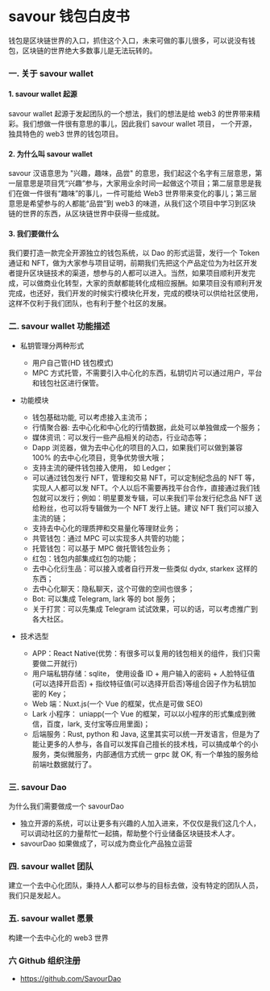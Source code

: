 # savour 钱包白皮书


钱包是区块链世界的入口，抓住这个入口，未来可做的事儿很多，可以说没有钱包，区块链的世界绝大多数事儿是无法玩转的。

### 一. 关于 savour wallet
#### 1.  savour wallet 起源

savour wallet 起源于发起团队的一个想法，我们的想法是给 web3 的世界带来精彩。我们想做一件很有意思的事儿，因此我们 savour wallet 项目， 一个开源，独具特色的 web3 世界的钱包项目。

#### 2. 为什么叫 savour wallet

savour 汉语意思为 "兴趣，趣味，品尝" 的意思，我们起这个名字有三层意思，第一层意思是项目凭“兴趣”参与，大家用业余时间一起做这个项目；第二层意思是我们在做一件很有“趣味”的事儿，一件可能给 Web3 世界带来变化的事儿；第三层意思是希望参与的人都能“品尝”到 web3 的味道，从我们这个项目中学习到区块链的世界的东西，从区块链世界中获得一些成就。

#### 3. 我们要做什么

我们要打造一款完全开源独立的钱包系统，以 Dao 的形式运营，发行一个 Token 通证和 NFT，做为大家参与项目证明，前期我们先把这个产品定位为为社区开发者提升区块链技术的渠道，想参与的人都可以进入。当然，如果项目顺利开发完成，可以做商业化转型，大家的贡献都能转化成相应报酬。如果项目没有顺利开发完成，也还好，我们开发的时候实行模块化开发，完成的模块可以供给社区使用，这样不仅利于我们团队，也有利于整个社区的发展。

### 二. savour wallet 功能描述

- 私钥管理分两种形式
  - 用户自己管(HD 钱包模式)
  -  MPC 方式托管，不需要引入中心化的东西，私钥切片可以通过用户，平台和钱包社区进行保管。
- 功能模块
  - 钱包基础功能, 可以考虑接入主流币；
  - 行情聚合器: 去中心化和中心化的行情数据，此处可以单独做成一个服务；
  - 媒体资讯：可以发行一些产品相关的动态，行业动态等；
  - Dapp 浏览器，做为去中心化的项目的入口，如果我们可以做到兼容 100% 的去中心化项目，竞争优势很大哦；
  - 支持主流的硬件钱包接入使用， 如 Ledger；
  - 可以通过钱包发行 NFT，管理和交易 NFT，可以定制纪念品的 NFT 等，实现人人都可以发 NFT。个人以后不需要再找平台合作，直接通过我们钱包就可以发行；例如：明星要发专辑，可以来我们平台发行纪念品 NFT 送给粉丝，也可以将专辑做为一个 NFT 发行上链。建议 NFT 我们可以接入主流的链；
  - 支持去中心化的理质押和交易量化等理财业务；
  - 共管钱包：通过 MPC 可以实现多人共管的功能；
  - 托管钱包：可以基于 MPC 做托管钱包业务；
  - 红包：钱包内部集成红包的功能；
  - 去中心化衍生品：可以接入或者自行开发一些类似 dydx, starkex 这样的东西；
  - 去中心化聊天：隐私聊天，这个可做的空间也很多；
  - Bot: 可以集成 Telegram, lark 等的 bot 服务；
  - 关于打赏：可以先集成 Telegram 试试效果，可以的话，可以考虑推广到各大社区。

- 技术选型
  - APP：React Native(优势：有很多可以复用的钱包相关的组件，我们只需要做二开就行)
  - 用户端私钥存储：sqlite， 使用设备 ID + 用户输入的密码 + 人脸特征值(可以选择开启否) + 指纹特征值(可以选择开启否)等组合因子作为私钥加密的 Key；
  - Web 端：Nuxt.js(一个 Vue 的框架，优点是可做 SEO)
  - Lark 小程序： uniapp(一个 Vue 的框架，可以以小程序的形式集成到微信，百度，lark, 支付宝等应用里面)；
  - 后端服务：Rust,  python 和 Java, 这里其实可以统一开发语言，但是为了能让更多的人参与，各自可以发挥自己擅长的技术栈，可以搞成单个的小服务，类似微服务，内部通信方式统一 grpc 就  OK, 有一个单独的服务给前端吐数据就行了。

### 三. savour Dao

为什么我们需要做成一个 savourDao
- 独立开源的系统，可以让更多有兴趣的人加入进来，不仅仅是我们这几个人，可以调动社区的力量帮忙一起搞，帮助整个行业储备区块链技术人才。
- savourDao 如果做成了，可以成为商业化产品独立运营

### 四. savour wallet 团队

建立一个去中心化团队，秉持人人都可以参与的目标去做，没有特定的团队人员，我们只是发起人。

### 五. savour wallet 愿景

构建一个去中心化的 web3 世界

### 六 Github 组织注册

- https://github.com/SavourDao

